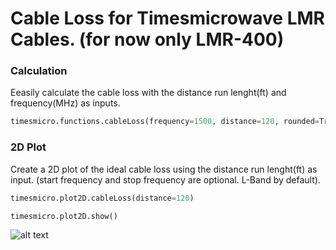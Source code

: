 # Cable Loss for Timesmicrowave LMR Cables. (for now only LMR-400)

### Calculation
Eeasily calculate the cable loss with the distance run lenght(ft) and frequency(MHz) as inputs.

```python
timesmicro.functions.cableLoss(frequency=1500, distance=120, rounded=True)
```
### 2D Plot
Create a 2D plot of the ideal cable loss using the distance run lenght(ft) as input. (start frequency and stop frequency are optional. L-Band by default).

```python
timesmicro.plot2D.cableLoss(distance=120)

timesmicro.plot2D.show()
```

![alt text](https://github.com/ghunshoot/timesmicro/blob/main/CL-LMR400-120ft.png)
